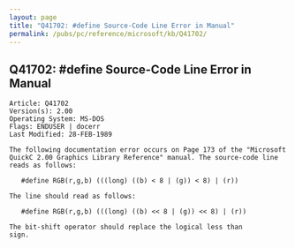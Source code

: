 ```yaml
---
layout: page
title: "Q41702: #define Source-Code Line Error in Manual"
permalink: /pubs/pc/reference/microsoft/kb/Q41702/
---
```


## Q41702: #define Source-Code Line Error in Manual

	Article: Q41702
	Version(s): 2.00
	Operating System: MS-DOS
	Flags: ENDUSER | docerr
	Last Modified: 28-FEB-1989
	
	The following documentation error occurs on Page 173 of the "Microsoft
	QuickC 2.00 Graphics Library Reference" manual. The source-code line
	reads as follows:
	
	   #define RGB(r,g,b) (((long) ((b) < 8 | (g)) < 8) | (r))
	
	The line should read as follows:
	
	   #define RGB(r,g,b) (((long) ((b) << 8 | (g)) << 8) | (r))
	
	The bit-shift operator should replace the logical less than
	sign.
